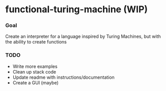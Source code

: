 # functional-turing-machine (WIP)

### Goal
Create an interpreter for a language inspired by Turing Machines, but with the ability to create functions

### TODO
- Write more examples
- Clean up stack code
- Update readme with instructions/documentation
- Create a GUI (maybe)
